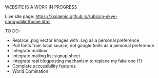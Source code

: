 WEBSITE IS A WORK IN PROGRESS

Live site page: https://3xogenic.github.io/rubicon-skye-com/public/home.html

TO DO:

- Replace .png vector images with .svg as a personal preference
- Pull fonts from local source, not google fonts as a personal preference
- Integrate mailbox
- Integrate mailing list signup sheet
- Integrate real blogposting mechanism to replace my fake one (?)
- Complete accessibility features
- World Domination
